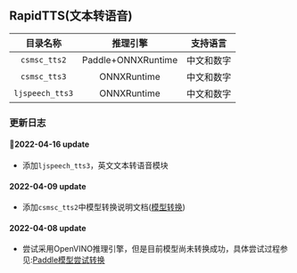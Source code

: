 ## RapidTTS(文本转语音)

|目录名称|推理引擎|支持语言|
|:---:|:---:|:---:|
|`csmsc_tts2`|Paddle+ONNXRuntime|中文和数字|
|`csmsc_tts3`|ONNXRuntime|中文和数字|
|`ljspeech_tts3`|ONNXRuntime|中文和数字|

### 更新日志

#### 🎈2022-04-16 update
- 添加`ljspeech_tts3`，英文文本转语音模块

#### 2022-04-09 update
- 添加`csmsc_tts2`中模型转换说明文档([模型转换](./convert_model.md))

#### 2022-04-08 update
- 尝试采用OpenVINO推理引擎，但是目前模型尚未转换成功，具体尝试过程参见:[Paddle模型尝试转换](https://github.com/RapidAI/RapidTTS2/wiki/Paddle%E6%A8%A1%E5%9E%8B%E5%B0%9D%E8%AF%95%E8%BD%AC%E6%8D%A2)
